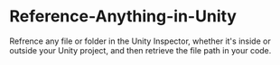 # Reference-Anything-in-Unity
Refrence any file or folder in the Unity Inspector, whether it's inside or outside your Unity project, and then retrieve the file path in your code.
